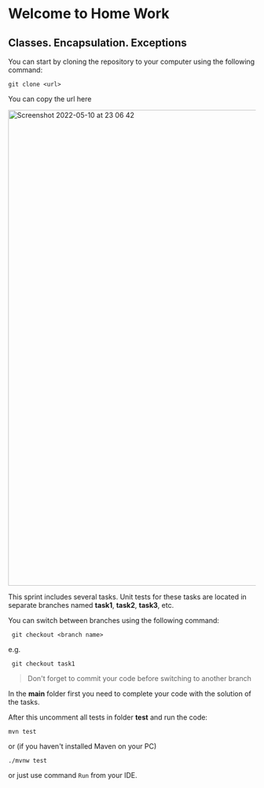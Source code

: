 # Welcome to Home Work
## Classes. Encapsulation. Exceptions

You can start by cloning the repository to your computer using the following command:
```
git clone <url>
```
You can copy the url here

<img width="968" alt="Screenshot 2022-05-10 at 23 06 42" src="https://user-images.githubusercontent.com/61456363/167713268-c89a4125-9467-47a6-a2d8-eb6fcefcc1dd.png">

 
This sprint includes several tasks. Unit tests for these tasks are located in separate branches named **task1**, **task2**, **task3**, etc.

You can switch between branches using the following command:
```
 git checkout <branch name>
```
 e.g.
```
 git checkout task1
 ```
 > Don't forget to commit your code before switching to another branch
 
In the **main** folder first you need to complete your code with the solution of the tasks.
 
After this uncomment all tests in folder **test** and run the code:
```
mvn test
```
or (if you haven't installed Maven on your PC)
```
./mvnw test
```
or just use command `Run` from your IDE.
 
